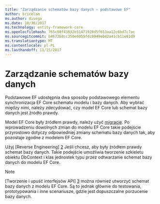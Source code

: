 ```yaml
---
title: "Zarządzanie schematów bazy danych — podstawowe EF"
author: bricelam
ms.author: divega
ms.date: 10/30/2017
ms.technology: entity-framework-core
ms.openlocfilehash: 765c80f43832e51471928d5f653aa12c6bd7c7ac
ms.sourcegitcommit: b467368cc350e6059fdc0949e042a41cb11e61d9
ms.translationtype: MT
ms.contentlocale: pl-PL
ms.lasthandoff: 11/15/2017
---
```

# <a name="managing-database-schemas"></a>Zarządzanie schematów bazy danych
Podstawowe EF udostępnia dwa sposoby podstawowego elementu synchronizacja EF Core schematu modelu i bazy danych. Aby wybrać między nimi, należy zdecydować, czy model EF Core lub schemat bazy danych jest źródło prawdy.

Model EF Core były źródłem prawdy, należy użyć [migracje][1]. Po wprowadzeniu dowolnych zmian do modelu EF Core takie podejście przyrostowo dotyczy odpowiedniej zmiany schematu bazy danych tak, aby pozostaje zgodne z modelem EF Core.

Użyj [Reverse Engineering] [ 2] Jeśli chcesz, aby były źródłem prawdy schemat bazy danych. Takie podejście umożliwia tworzenie szkieletu obiektu DbContext i klas jednostek typu przez odtwarzanie schemat bazy danych do modelu EF Core.

> [!NOTE]
> [Tworzenie i upuść interfejsów API] [ 3] można również utworzyć schemat bazy danych z modelu EF Core. Są to jednak głównie do testowania, prototypowania i inne scenariusze, gdzie jest dopuszczalne porzucenie bazy danych.


  [1]: migrations/index.md
  [2]: scaffolding.md
  [3]: ensure-created.md
